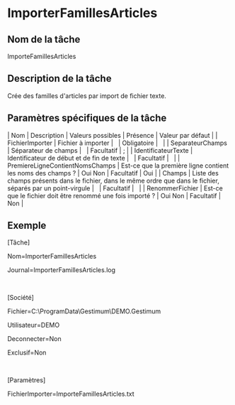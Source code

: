 # ImporterFamillesArticles

## Nom de la tâche


ImporteFamillesArticles


## Description de la tâche


Crée des familles d'articles par import de fichier texte.


## Paramètres spécifiques de la tâche










| Nom | Description | Valeurs possibles | Présence | Valeur par défaut |
| FichierImporter | Fichier à importer |   | Obligatoire |   |
| SeparateurChamps | Séparateur de champs |   | Facultatif | ; |
| IdentificateurTexte | Identificateur de début et de fin de texte |   | Facultatif |   |
| PremiereLigneContientNomsChamps | Est-ce que la première ligne contient les noms des champs ? | Oui
Non | Facultatif | Oui |
| Champs | Liste des champs présents dans le fichier, dans le même ordre que dans le fichier, séparés par un point-virgule |   | Facultatif |   |
| RenommerFichier | Est-ce que le fichier doit être renommé une fois importé ? | Oui
Non | Facultatif | Non |


## Exemple


[Tâche]


Nom=ImporterFamillesArticles


Journal=ImporterFamillesArticles.log


 


[Société]


Fichier=C:\ProgramData\Gestimum\DEMO.Gestimum


Utilisateur=DEMO


Deconnecter=Non


Exclusif=Non


 


[Paramètres]


FichierImporter=ImporteFamillesArticles.txt


